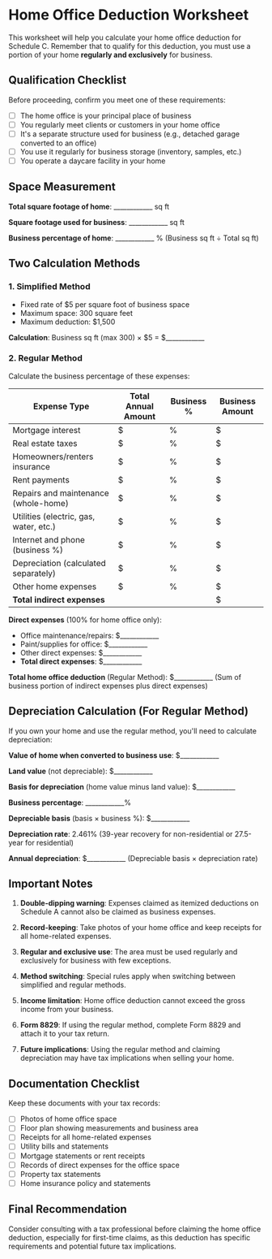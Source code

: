 # Home Office Deduction Worksheet

This worksheet will help you calculate your home office deduction for Schedule C. Remember that to qualify for this deduction, you must use a portion of your home **regularly and exclusively** for business.

## Qualification Checklist

Before proceeding, confirm you meet one of these requirements:
- [ ] The home office is your principal place of business
- [ ] You regularly meet clients or customers in your home office
- [ ] It's a separate structure used for business (e.g., detached garage converted to an office)
- [ ] You use it regularly for business storage (inventory, samples, etc.)
- [ ] You operate a daycare facility in your home

## Space Measurement

**Total square footage of home**: ____________ sq ft

**Square footage used for business**: ____________ sq ft

**Business percentage of home**: ____________ % (Business sq ft ÷ Total sq ft)

## Two Calculation Methods

### 1. Simplified Method
- Fixed rate of $5 per square foot of business space
- Maximum space: 300 square feet
- Maximum deduction: $1,500

**Calculation**: Business sq ft (max 300) × $5 = $____________

### 2. Regular Method
Calculate the business percentage of these expenses:

| Expense Type | Total Annual Amount | Business % | Business Amount |
|--------------|---------------------|------------|-----------------|
| Mortgage interest | $ | % | $ |
| Real estate taxes | $ | % | $ |
| Homeowners/renters insurance | $ | % | $ |
| Rent payments | $ | % | $ |
| Repairs and maintenance (whole-home) | $ | % | $ |
| Utilities (electric, gas, water, etc.) | $ | % | $ |
| Internet and phone (business %) | $ | % | $ |
| Depreciation (calculated separately) | $ | % | $ |
| Other home expenses | $ | % | $ |
| **Total indirect expenses** | | | $ |

**Direct expenses** (100% for home office only):
- Office maintenance/repairs: $____________
- Paint/supplies for office: $____________
- Other direct expenses: $____________
- **Total direct expenses**: $____________

**Total home office deduction** (Regular Method): $____________
(Sum of business portion of indirect expenses plus direct expenses)

## Depreciation Calculation (For Regular Method)

If you own your home and use the regular method, you'll need to calculate depreciation:

**Value of home when converted to business use**: $____________

**Land value** (not depreciable): $____________

**Basis for depreciation** (home value minus land value): $____________

**Business percentage**: ____________%

**Depreciable basis** (basis × business %): $____________

**Depreciation rate**: 2.461% (39-year recovery for non-residential or 27.5-year for residential)

**Annual depreciation**: $____________ (Depreciable basis × depreciation rate)

## Important Notes

1. **Double-dipping warning**: Expenses claimed as itemized deductions on Schedule A cannot also be claimed as business expenses.

2. **Record-keeping**: Take photos of your home office and keep receipts for all home-related expenses.

3. **Regular and exclusive use**: The area must be used regularly and exclusively for business with few exceptions.

4. **Method switching**: Special rules apply when switching between simplified and regular methods.

5. **Income limitation**: Home office deduction cannot exceed the gross income from your business.

6. **Form 8829**: If using the regular method, complete Form 8829 and attach it to your tax return.

7. **Future implications**: Using the regular method and claiming depreciation may have tax implications when selling your home.

## Documentation Checklist

Keep these documents with your tax records:
- [ ] Photos of home office space
- [ ] Floor plan showing measurements and business area
- [ ] Receipts for all home-related expenses
- [ ] Utility bills and statements
- [ ] Mortgage statements or rent receipts
- [ ] Records of direct expenses for the office space
- [ ] Property tax statements
- [ ] Home insurance policy and statements

## Final Recommendation

Consider consulting with a tax professional before claiming the home office deduction, especially for first-time claims, as this deduction has specific requirements and potential future tax implications.
